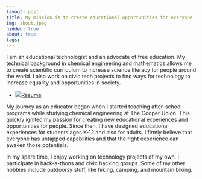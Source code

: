 ```yaml
---
layout: post
title: My mission is to create educational opportunities for everyone.
img: about.jpeg
hidden: true
about: true
tags:
---
```


 I am an educational technologist and an advocate of free education. My technical background in chemical engineering and mathematics allows me to create scientific curriculum to increase science literacy for people around the world. I also work on civic tech projects to find ways for technology to increase equality and opportunities in society.

<ul class="tags">
    <li id="resume"><a href="{{site.baseurl}}/assets/resume.pdf" target="_blank"><img src="https://upload.wikimedia.org/wikipedia/commons/2/2a/Noun_Project_PDF_icon_117327_cc.svg">Resume</a></li>
</ul>

My journey as an educator began when I started teaching after-school programs while studying chemical engineering at The Cooper Union. This quickly ignited my passion for creating new educational experiences and opportunities for people. Since then, I have designed educational experiences for students ages K-12 and also for adults. I firmly believe that everyone has untapped capabilities and that the right experience can awaken those potentials.

In my spare time, I enjoy working on technology projects of my own. I participate in hack-a-thons and civic hacking groups. Some of my other hobbies include outdoorsy stuff, like hiking, camping, and mountain biking.